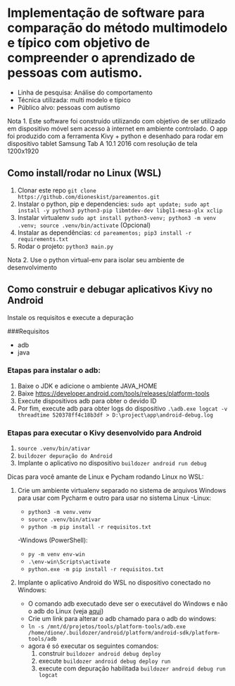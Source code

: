 # Implementação de software para comparação do método multimodelo e típico com objetivo de compreender o aprendizado de pessoas com autismo.

- Linha de pesquisa: Análise do comportamento
- Técnica utilizada: multi modelo e típico
- Público alvo: pessoas com autismo

Nota 1. Este software foi construído utilizando com objetivo de ser utilizado em dispositivo móvel sem acesso à internet em ambiente controlado. O app foi produzido com a ferramenta Kivy + python e desenhado para rodar em dispositivo tablet Samsung Tab A 10.1 2016 com resolução de tela 1200x1920


## Como install/rodar no Linux (WSL)
1. Clonar este repo `git clone https://github.com/dioneskist/pareamentos.git`
2. Instalar o python, pip e dependencies: `sudo apt update; sudo apt install -y python3 python3-pip libmtdev-dev libgl1-mesa-glx xclip`
3. Instalar virtualenv `sudo apt install python3-venv; python3 -m venv .venv; source .venv/bin/activate` (Opcional)
4. Instalar as dependências:  `cd pareamentos; pip3 install -r requirements.txt`
5. Rodar o projeto: `python3 main.py`

Nota 2. Use o python virtual-env para isolar seu ambiente de desenvolvimento

## Como construir e debugar aplicativos Kivy no Android

Instale os requisitos e execute a depuração

###Requisitos

- adb
- java

### Etapas para instalar o adb:
1. Baixe o JDK e adicione o ambiente JAVA_HOME
2. Baixe https://developer.android.com/tools/releases/platform-tools
3. Execute dispositivos adb para obter o devido ID
4. Por fim, execute adb para obter logs do dispositivo `.\adb.exe logcat -v threadtime 520378ff4c18b3df > D:\project\app\android-debug.log`

### Etapas para executar o Kivy desenvolvido para Android
1. `source .venv/bin/ativar`
2. `buildozer depuração do Android`
3. Implante o aplicativo no dispositivo `buildozer android run debug`

Dicas para você amante de Linux e Pycham rodando Linux no WSL:

1. Crie um ambiente virtualenv separado no sistema de arquivos Windows para usar com Pycharm e outro para usar no sistema Linux
    -Linux:
      - `python3 -m venv.venv`
      - `source .venv/bin/ativar`
      - `python -m pip install -r requisitos.txt`

    -Windows (PowerShell):
      - `py -m venv env-win`
      - `.\env-win\Scripts\activate`
      - `python.exe -m pip install -r requisitos.txt`
2. Implante o aplicativo Android do WSL no dispositivo conectado no Windows:
    - O comando adb executado deve ser o executável do Windows e não o adb do Linux (veja [aqui](https://stackoverflow.com/questions/60166965/adb-device-list-empty-using-wsl2))
    - Crie um link para alterar o adb chamado para o adb do windows:
    - `ln -s /mnt/d/projetos/tools/platform-tools/adb.exe /home/dione/.buildozer/android/platform/android-sdk/platform-tools/adb`
    - agora é só executar os seguintes comandos:
      1. construir `buildozer android debug deploy`
      2. execute `buildozer android debug deploy run`
      3. execute com depuração habilitada `buildozer android debug run logcat`
